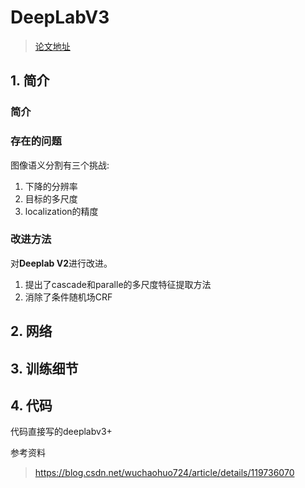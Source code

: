 # DeepLabV3

> [论文地址]( https://arxiv.org/abs/1706.05587)





## 1. 简介



### 简介







### 存在的问题

图像语义分割有三个挑战:

1. 下降的分辨率
2. 目标的多尺度
3. localization的精度



### 改进方法

对**Deeplab V2**进行改进。

1. 提出了cascade和paralle的多尺度特征提取方法
2. 消除了条件随机场CRF





## 2. 网络







## 3. 训练细节





## 4. 代码

代码直接写的deeplabv3+





参考资料

> https://blog.csdn.net/wuchaohuo724/article/details/119736070